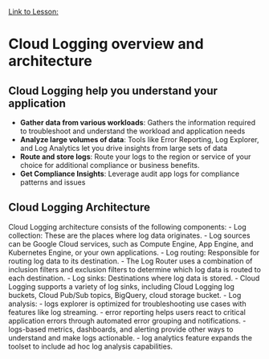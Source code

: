 [Link to Lesson:](https://www.cloudskillsboost.google/paths/15/course_templates/99/video/432505)

# Cloud Logging overview and architecture

## Cloud Logging help you understand your application
- **Gather data from various workloads**: Gathers the information required to troubleshoot and understand the workload and application needs
- **Analyze large volumes of data**: Tools like Error Reporting, Log Explorer, and Log Analytics let you drive insights from large sets of data
- **Route and store logs**: Route your logs to the region or service of your choice for additional compliance or business benefits.
- **Get Compliance Insights**: Leverage audit app logs for compliance patterns and issues

## Cloud Logging Architecture
Cloud Logging architecture consists of the following components:
    - Log collection: These are the places where log data originates.
        - Log sources can be Google Cloud services, such as Compute Engine, App Engine, and Kubernetes Engine, or your own applications.
    - Log routing: Responsible for routing log data to its destination.
        - The Log Router uses a combination of inclusion filters and exclusion filters to determine which log data is routed to each destination.
    - Log sinks: Destinations where log data is stored.
        - Cloud Logging supports a variety of log sinks, including Cloud Logging log buckets, Cloud Pub/Sub topics, BigQuery, cloud storage bucket.
    - Log analysis:
        - logs explorer is optimized for troubleshooting use cases with features like log streaming.
        - error reporting helps users react to critical application errors through automated error grouping and notifications.
        - logs-based metrics, dashboards, and alerting provide other ways to understand and make logs actionable.
        - log analytics feature expands the toolset to include ad hoc log analysis capabilities.

